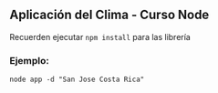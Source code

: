 ## Aplicación del Clima - Curso Node


Recuerden ejecutar ```npm install``` para las librería


### Ejemplo:
```
node app -d "San Jose Costa Rica"
```